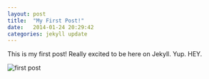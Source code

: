 ```yaml
---
layout: post
title:  "My First Post!"
date:   2014-01-24 20:29:42
categories: jekyll update
---
```


This is my first post! Really excited to be here on Jekyll. Yup. HEY.

![first post](http://www.bubblews.com/assets/images/news/1664569794_1388818434.jpg)